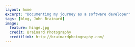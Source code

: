 ```yaml
---
layout: home
excerpt: "Documenting my journey as a software developer"
tags: [blog, John Brainard]
image:
  feature: hinge.jpg
  credit: Brainard Photography
  creditlink: http://brainardphotography.com/
---
```

